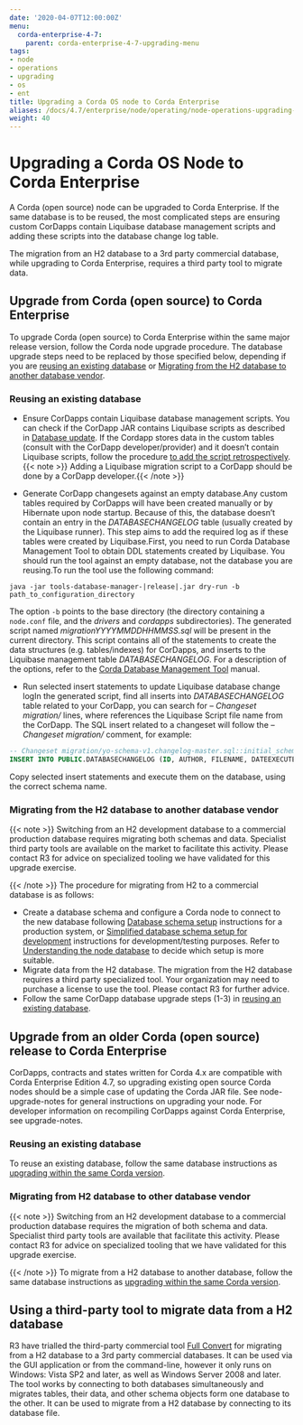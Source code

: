 ```yaml
---
date: '2020-04-07T12:00:00Z'
menu:
  corda-enterprise-4-7:
    parent: corda-enterprise-4-7-upgrading-menu
tags:
- node
- operations
- upgrading
- os
- ent
title: Upgrading a Corda OS node to Corda Enterprise
aliases: /docs/4.7/enterprise/node/operating/node-operations-upgrading-os-to-ent.html
weight: 40
---
```



# Upgrading a Corda OS Node to Corda Enterprise

A Corda (open source) node can be upgraded to Corda Enterprise.
If the same database is to be reused, the most complicated steps are ensuring custom CorDapps contain
Liquibase database management scripts and adding these scripts into the database change log table.

The migration from an H2 database to a 3rd party commercial database, while upgrading to Corda Enterprise,
requires a third party tool to migrate data.

## Upgrade from Corda (open source) to Corda Enterprise

To upgrade Corda (open source) to Corda Enterprise within the same major release version, follow the Corda node upgrade procedure.
The database upgrade steps need to be replaced by those specified below,
depending if you are [reusing an existing database](#reusing-an-existing-database)
or [Migrating from the H2 database to another database vendor](#migrating-from-the-h2-database-to-another-database-vendor).



### Reusing an existing database


* Ensure CorDapps contain Liquibase database management scripts.
You can check if the CorDapp JAR contains Liquibase scripts as described in [Database update](../../../../../en/platform/corda/4.7/enterprise/node/operating/node-operations-cordapp-deployment.html#database-update).
If the Cordapp stores data in the custom tables (consult with the CorDapp developer/provider)
and it doesn’t contain Liquibase scripts, follow the procedure
[to add the script retrospectively](../../../../../en/platform/corda/4.7/enterprise/cordapps/database-management.html#notes-on-liquibase-specifics).
{{< note >}}
Adding a Liquibase migration script to a CorDapp should be done by a CorDapp developer.{{< /note >}}

* Generate CorDapp changesets against an empty database.Any custom tables required by CorDapps will have been created manually or by Hibernate upon node startup.
Because of this, the database doesn’t contain an entry in the *DATABASECHANGELOG* table (usually created by the Liquibase runner).
This step aims to add the required log as if these tables were created by Liquibase.First, you need to run Corda Database Management Tool to obtain DDL statements created by Liquibase.
You should run the tool against an empty database, not the database you are reusing.To run the tool use the following command:

```shell
java -jar tools-database-manager-|release|.jar dry-run -b path_to_configuration_directory
```

The option `-b` points to the base directory (the directory containing a `node.conf` file, and the *drivers* and *cordapps* subdirectories). The generated script named *migrationYYYYMMDDHHMMSS.sql* will be present in the current directory.
This script contains all of the statements to create the data structures (e.g. tables/indexes) for CorDapps,
and inserts to the Liquibase management table *DATABASECHANGELOG*.
For a description of the options, refer to the [Corda Database Management Tool](database-management-tool.md) manual.

* Run selected insert statements to update Liquibase database change logIn the generated script, find all inserts into *DATABASECHANGELOG* table related to your CorDapp,
you can search for *– Changeset migration/<file-name>* lines, where <file-name> references the Liquibase Script file name from the CorDapp.
The SQL insert related to a changeset will follow the *– Changeset migration/<file-name>* comment, for example:

```sql
-- Changeset migration/yo-schema-v1.changelog-master.sql::initial_schema_for_YoSchemaV1::R3.Corda.Generated
INSERT INTO PUBLIC.DATABASECHANGELOG (ID, AUTHOR, FILENAME, DATEEXECUTED, ORDEREXECUTED, MD5SUM, DESCRIPTION, COMMENTS, EXECTYPE, CONTEXTS, LABELS, LIQUIBASE, DEPLOYMENT_ID) VALUES ('initial_schema_for_YoSchemaV1', 'R3.Corda.Generated', 'migration/yo-schema-v1.changelog-master.sql', NOW(), 74, '7:2d4e1d5d7165a8edc848208d0707eb24', 'sql', '', 'EXECUTED', NULL, NULL, '3.5.3', '2862877878');
```

Copy selected insert statements and execute them on the database, using the correct schema name.



### Migrating from the H2 database to another database vendor

{{< note >}}
Switching from an H2 development database to a commercial production database requires migrating both schemas and data.
Specialist third party tools are available on the market to facilitate this activity. Please contact R3 for advice on specialized tooling
we have validated for this upgrade exercise.

{{< /note >}}
The procedure for migrating from H2 to a commercial database is as follows:


* Create a database schema and configure a Corda node to connect to the new database following [Database schema setup](../../../../../en/platform/corda/4.8/enterprise/node/operating/node-database-admin.md) instructions
for a production system, or [Simplified database schema setup for development](node/operating/node-database-developer.md) instructions for development/testing purposes.
Refer to [Understanding the node database](../../../../../en/platform/corda/4.8/enterprise/node/operating/node-database.md) to decide which setup is more suitable.
* Migrate data from the H2 database. The migration from the H2 database requires a third party specialized tool.
Your organization may need to purchase a license to use the tool.
Please contact R3 for further advice.
* Follow the same CorDapp database upgrade steps (1-3) in [reusing an existing database](#reusing-an-existing-database).



## Upgrade from an older Corda (open source) release to Corda Enterprise

CorDapps, contracts and states written for Corda 4.x are compatible with Corda Enterprise Edition 4.7, so upgrading
existing open source Corda nodes should be a simple case of updating the Corda JAR file.
See node-upgrade-notes for general instructions on upgrading your node.
For developer information on recompiling CorDapps against Corda Enterprise, see upgrade-notes.

### Reusing an existing database

To reuse an existing database, follow the same database instructions as
[upgrading within the same Corda version](#reusing-an-existing-database).


### Migrating from H2 database to other database vendor

{{< note >}}
Switching from an H2 development database to a commercial production database requires the migration of both schema and data.
Specialist third party tools are available that facilitate this activity. Please contact R3 for advice on specialized tooling
that we have validated for this upgrade exercise.

{{< /note >}}
To migrate from a H2 database to another database, follow the same database instructions as
[upgrading within the same Corda version](#migrating-from-the-h2-database-to-another-database-vendor).


## Using a third-party tool to migrate data from a H2 database

R3 have trialled the third-party commercial tool [Full Convert](https://www.spectralcore.com/fullconvert) for migrating from a H2 database
to a 3rd party commercial databases.
It can be used via the GUI application or from the command-line, however it only runs on Windows: Vista SP2 and later, as well as Windows Server 2008 and later.
The tool works by connecting to both databases simultaneously and migrates tables, their data, and other schema objects form one database to the other.
It can be used to migrate from a H2 database by connecting to its database file.
